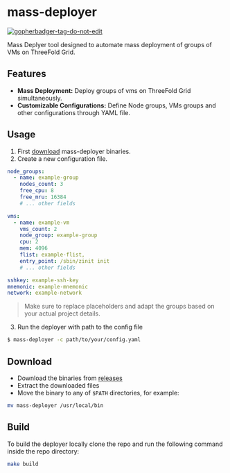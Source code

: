 # mass-deployer

<a href='https://github.com/jpoles1/gopherbadger' target='_blank'>![gopherbadger-tag-do-not-edit](https://img.shields.io/badge/Go%20Coverage-90%25-brightgreen.svg?longCache=true&style=flat)</a>

Mass Deplyer tool designed to automate mass deployment of groups of VMs on ThreeFold Grid.

## Features

-   **Mass Deployment:** Deploy groups of vms on ThreeFold Grid simultaneously.
-   **Customizable Configurations:** Define Node groups, VMs groups and other configurations through YAML file.

## Usage
1.  First [download](#download) mass-deployer binaries.
2.  Create a new configuration file.

```yaml
node_groups:
  - name: example-group
    nodes_count: 3
    free_cpu: 8
    free_mru: 16384
    # ... other fields

vms:
  - name: example-vm
    vms_count: 2
    node_group: example-group
    cpu: 2
    mem: 4096
    flist: example-flist,
    entry_point: /sbin/zinit init
    # ... other fields

sshkey: example-ssh-key
mnemonic: example-mnemonic
network: example-network
```
> Make sure to replace placeholders and adapt the groups based on your actual project details.

3.  Run the deployer with path to the config file
```bash
$ mass-deployer -c path/to/your/config.yaml
```

## Download

-   Download the binaries from [releases](https://github.com/threefoldtech/tfgrid-sdk-go/releases)
-   Extract the downloaded files
-   Move the binary to any of `$PATH` directories, for example:

```bash
mv mass-deployer /usr/local/bin
```

## Build

To build the deployer locally clone the repo and run the following command inside the repo directory:

```bash
make build
```
